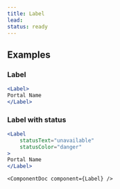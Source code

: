 ```yaml
---
title: Label
lead: 
status: ready
---
```


## Examples

### Label 
```.jsx
<Label>
Portal Name
</Label>
```

### Label with status
```.jsx
<Label
    statusText="unavailable"
    statusColor="danger"
>
Portal Name
</Label>
```

```!jsx
<ComponentDoc component={Label} />
```
